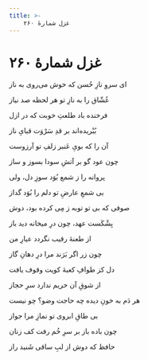 ```yaml
---
title: >-
    غزل شمارهٔ ۲۶۰
---
```

# غزل شمارهٔ ۲۶۰

<div class="b" id="bn1"><div class="m1"><p>ای سروِ نازِ حُسن که خوش می‌روی به ناز</p></div>
<div class="m2"><p>عُشّاق را به نازِ تو هر لحظه صد نیاز</p></div></div>
<div class="b" id="bn2"><div class="m1"><p>فرخنده باد طلعتِ خوبت که در ازل</p></div>
<div class="m2"><p>بُبْریده‌اند بر قدِ سَرْوَت قبایِ ناز</p></div></div>
<div class="b" id="bn3"><div class="m1"><p>آن را که بویِ عَنبر زلفِ تو آرزوست</p></div>
<div class="m2"><p>چون عود گو بر آتشِ سودا بسوز و ساز</p></div></div>
<div class="b" id="bn4"><div class="m1"><p>پروانه را ز شمع بُوَد سوزِ دل، ولی</p></div>
<div class="m2"><p>بی شمعِ عارضِ تو دلم را بُوَد گداز</p></div></div>
<div class="b" id="bn5"><div class="m1"><p>صوفی که بی تو توبه ز مِی کرده بود، دوش</p></div>
<div class="m2"><p>بِشْکَست عهد، چون درِ میخانه دید باز</p></div></div>
<div class="b" id="bn6"><div class="m1"><p>از طعنهٔ رقیب نگردد عیارِ من</p></div>
<div class="m2"><p>چون زر اگر بَرَند مرا درِ دهانِ گاز</p></div></div>
<div class="b" id="bn7"><div class="m1"><p>دل کز طوافِ کعبهٔ کویت وقوف یافت</p></div>
<div class="m2"><p>از شوقِ آن حریم ندارد سرِ حجاز</p></div></div>
<div class="b" id="bn8"><div class="m1"><p>هر دَم به خونِ دیده چه حاجت وضو؟ چو نیست</p></div>
<div class="m2"><p>بی طاقِ ابروی تو نمازِ مرا جواز</p></div></div>
<div class="b" id="bn9"><div class="m1"><p>چون باده باز بر سرِ خُم رفت کف زنان</p></div>
<div class="m2"><p>حافظ که دوش از لبِ ساقی شَنید راز</p></div></div>
